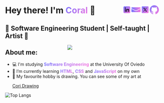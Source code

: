 <h1 align="left">Hey there! I'm <span style="background: linear-gradient(135deg, #7676ff, #f978df);-webkit-background-clip: text;color: transparent; font-weight: bold;">Coral </span>👋
  <a>
    <a href="https://github.com/coral2742">
      <img align="right" alt="Coral's Github" width="30px" height="30px" src="img/icons/github.svg" />
</a>
<a href="https://twitter.com/coral2742">
  <img align="right" alt="Coral's Twitter" width="30px" height="30px" src="img/icons/twitterx.svg" />
</a>
<a href="mailto:coral2742@gmail.com">
  <img align="right" alt="Send email" width="30px" height="30px" src="img/icons/Mail.svg" />
</a>
<a href="https://www.linkedin.com/in/coral-izquierdo">
  <img align="right" alt="Coral's Linkdein" width="30px" height="30px" src="img/icons/linkedin.svg" />
</a>
   </h1>
   
   
<h2 align="left">🚀 Software Engineering Student | Self-taught | Artist 🚀</h2>
  
  
<img align="right" src="https://media.giphy.com/media/unQ3IJU2RG7DO/giphy.gif?cid=ecf05e476b474ujxy659q1sqh5jpac7mp9ge5g8m2lifhj79&rid=giphy.gif&ct=g" width="300"/>
 
 
## About me:

  -  💻 I'm studying <span style="background: linear-gradient(135deg, #7676ff, #f978df);-webkit-background-clip: text;color: transparent; font-weight: bold; text-decoration: underline;">Software Engineering</span> at the University Of Oviedo 
  -  🎯 I’m currently learning <span style="background: linear-gradient(135deg, #7676ff, #f978df);-webkit-background-clip: text;color: transparent; font-weight: bold; text-decoration: underline;">HTML</span>, <span style="background: linear-gradient(135deg, #7676ff, #f978df);-webkit-background-clip: text;color: transparent; font-weight: bold; text-decoration: underline;">CSS</span> and <span style="background: linear-gradient(135deg, #7676ff, #f978df);-webkit-background-clip: text;color: transparent; font-weight: bold; text-decoration: underline;">JavaScript</span> on my own
  -  🎨 My favourite hobby is drawing. You can see some of my art at <a href="https://coral2742.github.io/CoriDrawing/"> <p>Cori Drawing</p> </a>


![Top Langs](https://github-readme-stats.vercel.app/api/top-langs/?username=coral2742&layout=compact&theme=jolly)

